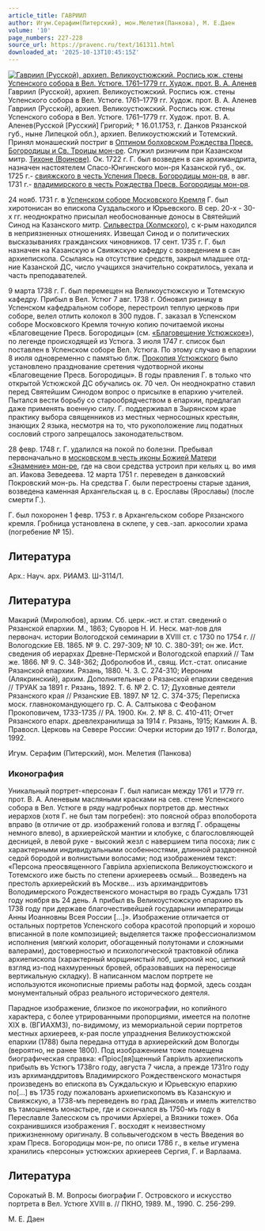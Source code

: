 ```yaml
---
article_title: ГАВРИИЛ
author: Игум.Серафим(Питерский), мон.Мелетия(Панкова), М. Е.Даен
volume: '10'
page_numbers: 227-228
source_url: https://pravenc.ru/text/161311.html
downloaded_at: '2025-10-13T10:45:15Z'
---
```


[![Гавриил (Русской), архиеп. Великоустюжский. Роспись юж. стены Успенского собора в Вел. Устюге. 1761–1779 гг. Худож. прот. В. А. Аленев](https://pravenc.ru/data/252/467/1234/i200.jpg "Кликните для увеличения картинки")](https://pravenc.ru/data/252/467/1234/i400.jpg)Гавриил (Русской), архиеп. Великоустюжский. Роспись юж. стены Успенского собора в Вел. Устюге. 1761–1779 гг. Худож. прот. В. А. Аленев  
Гавриил (Русской), архиеп. Великоустюжский. Роспись юж. стены Успенского собора в Вел. Устюге. 1761–1779 гг. Худож. прот. В. А. Аленев(Русской [Русский] Григорий; † 16.01.1753, г. Данков Рязанской губ., ныне Липецкой обл.), архиеп. Великоустюжский и Тотемский. Принял монашеский постриг в [Оптином болховском Рождества Пресв. Богородицы и Св. Троицы мон-ре](<https://pravenc.ru/text/Оптином болховском Рождества Пресв  Богородицы и Св  Троицы мон-ре.html>). Служил ризничим при Казанском митр. [Тихоне (Воинове)](https://pravenc.ru/text/Тихон.html). Ок. 1722 г. Г. был возведен в сан архимандрита, назначен настоятелем Спасо-Юнгинского мон-ря Казанской губ., ок. 1725 г.- [свияжского в честь Успения Пресв. Богородицы мон-ря](<https://pravenc.ru/text/свияжского в честь Успения Пресв  Богородицы мон-ря.html>), в авг. 1731 г.- [владимирского в честь Рождества Пресв. Богородицы мон-ря](<https://pravenc.ru/text/ВЛАДИМИРСКИЙ В ЧЕСТЬ РОЖДЕСТВА ПРЕСВЯТОЙ БОГОРОДИЦЫ МУЖСКОЙ МОНАСТЫРЬ.html>).

24 нояб. 1731 г. в [Успенском соборе Московского Кремля](<https://pravenc.ru/text/Успенском соборе Московского Кремля.html>) Г. был хиротонисан во епископа Суздальского и Юрьевского. В сер. 20-х - 30-х гг. неоднократно присылал необоснованные доносы в Святейший Синод на Казанского митр. [Сильвестра (Холмского)](<https://pravenc.ru/text/Сильвестра (Холмского).html>), с к-рым находился в неприязненных отношениях. Извещал Синод и о политических высказываниях гражданских чиновников. 17 сент. 1735 г. Г. был назначен на Казанскую и Свияжскую кафедру с возведением в сан архиепископа. Ссылаясь на отсутствие средств, закрыл младшее отд-ние Казанской ДС, число учащихся значительно сократилось, уехала и часть преподавателей.

9 марта 1738 г. Г. был перемещен на Великоустюжскую и Тотемскую кафедру. Прибыл в Вел. Устюг 7 авг. 1738 г. Обновил ризницу в Успенском кафедральном соборе, перестроил теплую церковь при соборе, велел отлить колокол в 300 пудов. Г. заказал в Успенском соборе Московского Кремля точную копию почитаемой иконы «Благовещение Пресв. Богородицы» (см. [«Благовещение Устюжское»](<https://pravenc.ru/text/ Благовещение Устюжское .html>)), по легенде происходящей из Устюга. 3 июля 1747 г. список был поставлен в Успенском соборе Вел. Устюга. По этому случаю в епархии 8 июля одновременно с памятью блж. [Прокопия Устюжского](<https://pravenc.ru/text/Прокопия Устюжского.html>) было установлено празднование сретения чудотворной иконы «Благовещение Пресв. Богородицы». В годы правления Г. в только что открытой Устюжской ДС обучались ок. 70 чел. Он неоднократно ставил перед Святейшим Синодом вопрос о присылке в епархию учителей. Пытался вести борьбу со старообрядчеством в епархии, предлагал даже применять военную силу. Г. поддерживал в Зырянском крае практику выбора священников из местных черносошных крестьян, знающих 2 языка, несмотря на то, что рукоположение лиц податных сословий строго запрещалось законодательством.

28 февр. 1748 г. Г. удалился на покой по болезни. Пребывал первоначально в [московском в честь иконы Божией Матери «Знамение» мон-ре](<https://pravenc.ru/text/московском в честь иконы Божией Матери  Знамение  мон-ре.html>), где на свои средства устроил при кельях ц. во имя ап. Иакова Зеведеева. 12 марта 1751 г. переведен в данковский Покровский мон-рь. На средства Г. были перестроены старые здания, возведена каменная Архангельская ц. в с. Ерославы (Ярославы) (после смерти Г.).

Г. был похоронен 1 февр. 1753 г. в Архангельском соборе Рязанского кремля. Гробница установлена в склепе, у сев.-зап. аркосолии храма (погребение № 15).

## Литература

Арх.: Науч. арх. РИАМЗ. Ш-3114/1.

## Литература

Макарий (Миролюбов), архим. Сб. церк.-ист. и стат. сведений о Рязанской епархии. М., 1863; Суворов Н. И. Неск. мат-лов для первонач. истории Вологодской семинарии в ХVIII ст. с 1730 по 1754 г. // Вологодские ЕВ. 1865. № 9. С. 297-309; № 10. С. 380-391; он же. Ист. сведения об иерархах Древне-Пермской и Вологодской епархий // Там же. 1866. № 9. С. 348-362; Добролюбов И., свящ. Ист.-стат. описание Рязанской епархии. Рязань, 1880. Ч. 3. С. 274-310; Иероним (Алякринский), архим. Дополнительные о Рязанской епархии сведения // ТРУАК за 1891 г. Рязань, 1892. Т. 6. № 2. С. 17; Духовные деятели Рязанского края // Рязанские ЕВ. 1897. № 12. С. 374-375; Переписка моск. главнокомандующего гр. С. А. Салтыкова с Феофаном Прокоповичем, 1733-1735 // РА. 1900. Кн. 2. № 8. С. 410-411; Отчет Рязанского епарх. древлехранилища за 1914 г. Рязань, 1915; Камкин А. В. Правосл. Церковь на Севере России: Очерки истории до 1917 г. Вологда, 1992.

Игум.  Серафим   (Питерский), мон.  Мелетия   (Панкова) 

### Иконография

Уникальный портрет-«персона» Г. был написан между 1761 и 1779 гг. прот. В. А. Аленевым масляными красками на сев. стене Успенского собора в Вел. Устюге в ряду надгробных портретов др. местных иерархов (хотя Г. не был там погребен): это поясной образ вполоборота вправо (в отличие от др. изображений голова и взгляд Г. обращены немного влево), в архиерейской мантии и клобуке, с благословляющей десницей, в левой руке - высокий жезл с навершием типа посоха; лик с характерными индивидуальными особенностями, длинной раздвоенной седой бородой и волнистыми волосами; под изображением текст: «Персона преосвященного Гаврiила архiепископа Великоустюжского и Тотемского иже бысть по степени архиереевъ осмый… Возведенъ на престолъ архиерейский въ Москве… изъ архимандритовъ Володимерского Рождественского монастыря во градъ Суждаль 1731 году ноября въ 24 день. А прибыл въ Великоустюжскую епархию въ 1738 году при державе благочестивейшей государыни императрицы Анны Иоанновны Всея России […]». Изображение отличается от остальных портретов Успенского собора красотой пропорций и хорошо вписанной в поле композицией; выделяется также профессионализмом исполнения (мягкий колорит, обогащенный полутонами и сложными валерами), достоверностью и психологической трактовкой облика архиепископа (характерный морщинистый лоб, широкий нос, цепкий взгляд из-под нахмуренных бровей, образовавших на переносице вертикальную складку). В написанном маслом портрете не используются иконописные приемы работы над формой, здесь создан монументальный образ реального исторического деятеля.

Парадное изображение, близкое по иконографии, но копийного характера, с более утрированными пропорциями, имеется на полотне XIX в. (ВГИАХМЗ), по-видимому, из мемориальной серии портретов местных архиереев, к-рая после упразднения Великоустюжской епархии (1788) была передана оттуда в архиерейский дом Вологды (вероятно, не ранее 1800). Под изображением тоже помещена биографическая справка: «Прiос[вя]щенный Гаврiилъ архиепископъ прибылъ въ Устюгъ 1738го году, августа 7 числа, а прежде 1731го году изъ архиманддритовъ Владимирского Рождественского монастыря произведенъ во епископа въ Суждальскую и Юрьевскую епархию по[…] въ 1735 году пожалованъ архиепископомъ въ Казанскую и Свияжскую, а 1738-мъ переведенъ во град Данковъ и имелъ жителство въ тамошнемъ монастыре, где и скончался въ 1750-мъ году в Переславле Залесском съ прочими Архiереi, а Вязники тоже». Оба сохранившихся изображения Г. восходят к неизвестному прижизненному оригиналу. В сольвычегодском в честь Введения во храм Пресв. Богородицы мон-ре, по описи 1786 г., в келье игумена хранились «персоны» устюжских архиереев Сергия, Г. и Варлаама.

## Литература

Сорокатый В. М. Вопросы биографии Г. Островского и искусство портрета в Вел. Устюге XVIII в. // ПКНО, 1989. М., 1990. С. 256-299.

М. Е.  Даен
